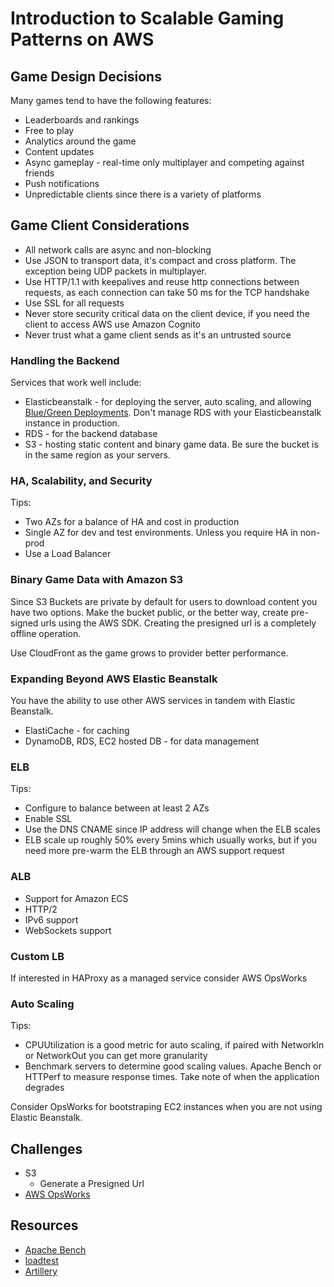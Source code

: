 # Introduction to Scalable Gaming Patterns on AWS

## Game Design Decisions

Many games tend to have the following features:

- Leaderboards and rankings
- Free to play
- Analytics around the game
- Content updates
- Async gameplay - real-time only multiplayer and competing against friends
- Push notifications
- Unpredictable clients since there is a variety of platforms

## Game Client Considerations

- All network calls are async and non-blocking
- Use JSON to transport data, it's compact and cross platform. The exception being UDP packets in  multiplayer.
- Use HTTP/1.1 with keepalives and reuse http connections between requests, as each connection can take 50 ms for the TCP handshake
- Use SSL for all requests
- Never store security critical data on the client device, if you need the client to access AWS use Amazon Cognito
- Never trust what a game client sends as it's an untrusted source

### Handling the Backend

Services that work well include:

- Elasticbeanstalk - for deploying the server, auto scaling, and allowing [Blue/Green Deployments](http://docs.aws.amazon.com/elasticbeanstalk/latest/dg/using-features.CNAMESwap.html). Don't manage RDS with your Elasticbeanstalk instance in production.
- RDS - for the backend database
- S3 - hosting static content and binary game data. Be sure the bucket is in the same region as your servers.

### HA, Scalability, and Security

Tips:

- Two AZs for a balance of HA and cost in production
- Single AZ for dev and test environments. Unless you require HA in non-prod
- Use a Load Balancer

### Binary Game Data with Amazon S3

Since S3 Buckets are private by default for users to download content you have two options. Make the bucket public, or the better way, create pre-signed urls using the AWS SDK. Creating the presigned url is a completely offline operation.

Use CloudFront as the game grows to provider better performance.

### Expanding Beyond AWS Elastic Beanstalk

You have the ability to use other AWS services in tandem with Elastic Beanstalk.

- ElastiCache - for caching
- DynamoDB, RDS, EC2 hosted DB - for data management

### ELB

Tips:

- Configure to balance between at least 2 AZs
- Enable SSL
- Use the DNS CNAME since IP address will change when the ELB scales
- ELB scale up roughly 50% every 5mins which usually works, but if you need more pre-warm the ELB through an AWS support request

### ALB

- Support for Amazon ECS
- HTTP/2
- IPv6 support
- WebSockets support

### Custom LB

If interested in HAProxy as a managed service consider AWS OpsWorks

### Auto Scaling

Tips:

- CPUUtilization is a good metric for auto scaling, if paired with NetworkIn or NetworkOut you can get more granularity
- Benchmark servers to determine good scaling values. Apache Bench or HTTPerf to measure response times. Take note of when the application degrades

Consider OpsWorks for bootstraping EC2 instances when you are not using Elastic Beanstalk.

## Challenges

- S3
    - Generate a Presigned Url
- [AWS OpsWorks](https://aws.amazon.com/opsworks/)

## Resources

- [Apache Bench](http://httpd.apache.org/docs/2.2/programs/ab.html)
- [loadtest](https://www.npmjs.com/package/loadtest)
- [Artillery](https://artillery.io/)
